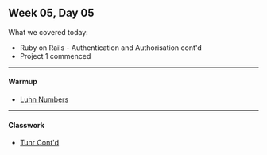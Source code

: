 ## Week 05, Day 05

What we covered today:

- Ruby on Rails - Authentication and Authorisation cont'd
- Project 1 commenced

____
#### Warmup

- [Luhn Numbers](https://github.com/GrantjHanrahan/wdi27-homework/tree/master/warmups/week05/day05_luhn_numbers)

____
#### Classwork

- [Tunr Cont'd](https://github.com/textchimp/wdi-27/tree/master/week5/tunr-wdi27)
